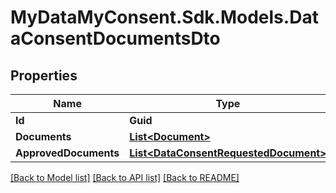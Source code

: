 # MyDataMyConsent.Sdk.Models.DataConsentDocumentsDto

## Properties

Name | Type | Description | Notes
------------ | ------------- | ------------- | -------------
**Id** | **Guid** |  | [optional] 
**Documents** | [**List&lt;Document&gt;**](Document.md) |  | [optional] 
**ApprovedDocuments** | [**List&lt;DataConsentRequestedDocument&gt;**](DataConsentRequestedDocument.md) |  | [optional] 

[[Back to Model list]](../README.md#documentation-for-models) [[Back to API list]](../README.md#documentation-for-api-endpoints) [[Back to README]](../README.md)

